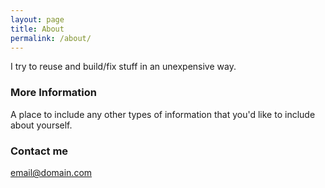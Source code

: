 ```yaml
---
layout: page
title: About
permalink: /about/
---
```


I try to reuse and build/fix stuff in an unexpensive way.

### More Information

A place to include any other types of information that you'd like to include about yourself.

### Contact me

[email@domain.com](mailto:email@domain.com)